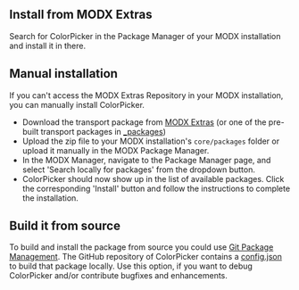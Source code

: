 ## Install from MODX Extras

Search for ColorPicker in the Package Manager of your MODX installation and
install it in there.

## Manual installation

If you can't access the MODX Extras Repository in your MODX installation, you
can manually install ColorPicker.

* Download the transport package from [MODX Extras](https://modx.com/extras/package/colorpicker) (or one of the pre-built transport packages in [_packages](https://github.com/Jako/ColorPicker/tree/master/_packages))
* Upload the zip file to your MODX installation's `core/packages` folder or upload it manually in the MODX Package Manager.
* In the MODX Manager, navigate to the Package Manager page, and select 'Search locally for packages' from the dropdown button.
* ColorPicker should now show up in the list of available packages. Click the corresponding 'Install' button and follow the instructions to complete the installation.

## Build it from source

To build and install the package from source you could use [Git Package
Management](https://github.com/TheBoxer/Git-Package-Management). The GitHub
repository of ColorPicker contains a
[config.json](https://github.com/Jako/ColorPicker/blob/master/_build/config.json)
to build that package locally. Use this option, if you want to debug ColorPicker
and/or contribute bugfixes and enhancements.
